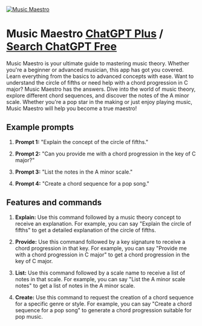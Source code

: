 
[![Music Maestro](https://files.oaiusercontent.com/file-3mUglhZ9ZRmLfah0aRb0xvuH?se=2123-10-18T10%3A09%3A17Z&sp=r&sv=2021-08-06&sr=b&rscc=max-age%3D31536000%2C%20immutable&rscd=attachment%3B%20filename%3D360dedde-29ef-4c81-8760-5cc091871b40.png&sig=O2kfpOrfWVRdGreRU1vT%2BsenyBCE%2BiC5kPHA4Dhkhhk%3D)](https://chat.openai.com/g/g-wxZTVRtMO-music-maestro)

# Music Maestro [ChatGPT Plus](https://chat.openai.com/g/g-wxZTVRtMO-music-maestro) / [Search ChatGPT Free](https://gptcall.net/index.html#/?search=Music%20Maestro)

Music Maestro is your ultimate guide to mastering music theory. Whether you're a beginner or advanced musician, this app has got you covered. Learn everything from the basics to advanced concepts with ease. Want to understand the circle of fifths or need help with a chord progression in C major? Music Maestro has the answers. Dive into the world of music theory, explore different chord sequences, and discover the notes of the A minor scale. Whether you're a pop star in the making or just enjoy playing music, Music Maestro will help you become a true maestro!

## Example prompts

1. **Prompt 1:** "Explain the concept of the circle of fifths."

2. **Prompt 2:** "Can you provide me with a chord progression in the key of C major?"

3. **Prompt 3:** "List the notes in the A minor scale."

4. **Prompt 4:** "Create a chord sequence for a pop song."

## Features and commands

1. **Explain:** Use this command followed by a music theory concept to receive an explanation. For example, you can say "Explain the circle of fifths" to get a detailed explanation of the circle of fifths.

2. **Provide:** Use this command followed by a key signature to receive a chord progression in that key. For example, you can say "Provide me with a chord progression in C major" to get a chord progression in the key of C major.

3. **List:** Use this command followed by a scale name to receive a list of notes in that scale. For example, you can say "List the A minor scale notes" to get a list of notes in the A minor scale.

4. **Create:** Use this command to request the creation of a chord sequence for a specific genre or style. For example, you can say "Create a chord sequence for a pop song" to generate a chord progression suitable for pop music.


